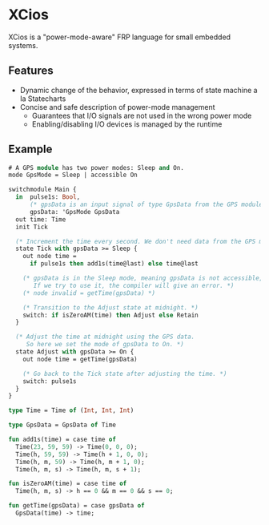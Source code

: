# XCios

XCios is a "power-mode-aware" FRP language for small embedded systems.

## Features

- Dynamic change of the behavior, expressed in terms of state machine a la Statecharts
- Concise and safe description of power-mode management
  - Guarantees that I/O signals are not used in the wrong power mode
  - Enabling/disabling I/O devices is managed by the runtime

## Example

```ocaml
# A GPS module has two power modes: Sleep and On.
mode GpsMode = Sleep | accessible On

switchmodule Main {
  in  pulse1s: Bool,
      (* gpsData is an input signal of type GpsData from the GPS module that is accessible only in the On mode. *)
      gpsData: 'GpsMode GpsData
  out time: Time
  init Tick

  (* Increment the time every second. We don't need data from the GPS module in this state so we set the mode of gpsData to Sleep. *)
  state Tick with gpsData >= Sleep {
    out node time =
      if pulse1s then add1s(time@last) else time@last

    (* gpsData is in the Sleep mode, meaning gpsData is not accessible, so we can't use it here.
       If we try to use it, the compiler will give an error. *)
    (* node invalid = getTime(gpsData) *)

    (* Transition to the Adjust state at midnight. *)
    switch: if isZeroAM(time) then Adjust else Retain
  }

  (* Adjust the time at midnight using the GPS data.
     So here we set the mode of gpsData to On. *)
  state Adjust with gpsData >= On {
    out node time = getTime(gpsData)

    (* Go back to the Tick state after adjusting the time. *)
    switch: pulse1s
  }
}

type Time = Time of (Int, Int, Int)

type GpsData = GpsData of Time

fun add1s(time) = case time of
  Time(23, 59, 59) -> Time(0, 0, 0);
  Time(h, 59, 59) -> Time(h + 1, 0, 0);
  Time(h, m, 59) -> Time(h, m + 1, 0);
  Time(h, m, s) -> Time(h, m, s + 1);

fun isZeroAM(time) = case time of
  Time(h, m, s) -> h == 0 && m == 0 && s == 0;

fun getTime(gpsData) = case gpsData of
  GpsData(time) -> time;
```
